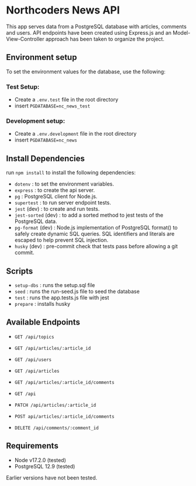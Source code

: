 # Northcoders News API

This app serves data from a PostgreSQL database with articles, comments and users.
API endpoints have been created using Express.js and an Model-View-Controller approach has been taken to organize the project.

## Environment setup

To set the environment values for the database, use the following:

### Test Setup:

- Create a `.env.test` file in the root directory
- insert `PGDATABASE=nc_news_test`

### Development setup:

- Create a `.env.development` file in the root directory
- insert `PGDATABASE=nc_news`

## Install Dependencies

run `npm install` to install the following dependencies:

- `dotenv` : to set the environment variables.
- `express` : to create the api server.
- `pg` : PostgreSQL client for Node.js.
- `supertest` : to run server endpoint tests.
- `jest` (dev) : to create and run tests.
- `jest-sorted` (dev) : to add a sorted method to jest tests of the PostgreSQL data.
- `pg-format` (dev) : Node.js implementation of PostgreSQL format() to safely create dynamic SQL queries. SQL identifiers and literals are escaped to help prevent SQL injection.
- `husky` (dev) : pre-commit check that tests pass before allowing a git commit.

## Scripts

- `setup-dbs` : runs the setup.sql file
- `seed` : runs the run-seed.js file to seed the database
- `test` : runs the app.tests.js file with jest
- `prepare` : installs husky

## Available Endpoints

- `GET /api/topics`
- `GET /api/articles/:article_id`
- `GET /api/users`
- `GET /api/articles`
- `GET /api/articles/:article_id/comments`
- `GET /api`

- `PATCH /api/articles/:article_id`

- `POST api/articles/:article_id/comments`

- `DELETE /api/comments/:comment_id`

## Requirements

- Node v17.2.0 (tested)
- PostgreSQL 12.9 (tested)

Earlier versions have not been tested.

